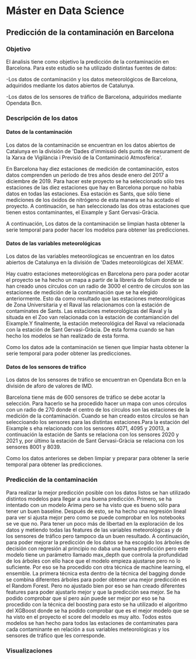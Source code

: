 
# Máster en Data Science

## Predicción de la contaminación en Barcelona

### Objetivo

El ánalisis tiene como objetivo la predicción de la contaminación en Barcelona. Para este estudio se ha utilizado distintas fuentes de datos:

-Los datos de contaminación  y los datos meteorológicos de Barcelona, adquiridos mediante los datos abiertos de Catalunya.

-Los datos de los sensores de tráfico de Barcelona, adquiridos mediante Opendata Bcn.

### Descripción de los datos 

#### Datos de la contaminación

Los datos de la contaminación se encuentran en los datos abiertos de Catalunya en la división de 'Dades d'immissió dels punts de mesurament de la Xarxa de Vigilància i Previsió de la Contaminació Atmosfèrica'.

En Barcelona hay diez estaciones de medición de contaminación, estos datos comprenden un período de tres años desde enero del 2017 a diciembre de 2019. Para hacer este proyecto se ha seleccionado sólo tres 
estaciones de las diez estaciones que hay en Barcelona porque no había datos en todas las estaciones. Esa estación es Sants, que sólo tiene mediciones de los óxidos de nitrógeno de esta manera se ha acotado el
 proyecto. A continuación, se han seleccionado las dos otras estaciones que tienen estos contaminantes, el Eixample y Sant Gervasi-Gràcia.

A continuación, Los datos de la contaminación se limpian hasta obtener la serie temporal para poder hacer los modelos para obtener las predicciones.

#### Datos de las variables meteorológicas

Los datos de las variables meteorólogicas se encuentran en los datos abiertos de Catalunya en la división de 'Dades meteorológicas del XEMA'.

Hay cuatro estaciones meteorológicas en Barcelona pero para poder acotar el proyecto se ha hecho un mapa a partir de la librería de folium donde se han creado unos círculos con un radio de 3000 el centro de 
círculos son las estaciones de medición de la contaminación que se ha elegido anteriormente. Esto da como resultado que las estaciones meteorológicas de Zona Universitaria y el Raval las relacionamos con la
 estación de contaminates de Sants. Las estaciones meteorológicas del Raval y la situada en el Zoo van relacionada con la estación de contamianción del Eixample.Y finalmente, la estación meteorológica del
 Raval va relacionada con la estación de Sant Gervasi-Gràcia. De esta forma cuando se han hecho los modelos se han realizado de esta forma. 

Como los datos ade la contaminación se tienen que limpiar hasta obtener la serie temporal para poder obtener las predicciones.

#### Datos de los sensores de tráfico

Los datos de los sensores de tráfico se encuentran en Opendata Bcn en la división de aforo de valores de IMD.

Barcelona tiene más de 600 sensores de tráfico se debe acotar la selección. Para hacerlo se ha procedido hacer  un mapa con unos córculos con un radio de 270 donde el centro de los círculos son las estaciones 
de la medición de la contaminación. Cuando se han creado estos círculos se han seleccioando los sensores para las distintas estaciones.Para la estación del Eixample s eha relacionado con los sensores 4071,
 4095 y 20013, a continuación la estación de Sants se relaciona con los sensores 2020 y 2021 y, por último la estación de Sant Gervasi-Gràcia se relaciona con los sensores 8001 y 8039.

Como los datos anteriores se deben limpiar y preparar para obtener la serie temporal para obtener las predicciones.

### Predicción de la contaminación
 
Para realizar la mejor predicción posible con los datos listos se han utilizado distintos modelos para llegar a una buena predicción.
Primero, se ha intentado con un modelo Arima pero se ha visto que es bueno sólo para tener un buen baseline. Después de esto, se ha hecho una regresión lineal para ver si ajusta mejor pero como se puede 
comprobar en los notebooks se ve que no. Para tener un poco más de libertad en la exploración de los datos y metiendo todas las features de las variables meteorológicas y de los sensores de tráfico pero 
tampoco da un buen resultado.
A continuación, para poder mejorar la predicción de los datos se ha escogido los árboles de decisión con regresión al principio no daba una buena predicción pero este modelo tiene un parámetro llamado
max_depth que controla la profundidad de los árboles con ello hace que el modelo empieza ajustarse pero no lo suficiente. Por eso se ha procedido con otra técnica de machine learning,
el ensemble. La primera técnica esta dentro de la técnica del bagging donde se combina diferentes árboles para poder obtener una mejor predicción es el Random Forest. Pero no ajustado bien por eso se han creado
diferentes features para poder ajustarlo mejor y que la predicción sea mejor. Se ha podido comprobar que sí pero aún puede ser mejor por eso se ha procedido con la técnica del boosting para esto se ha utilizado
el algoritmo del XGBoost donde se ha podido comprobar que es el mejor modelo que se ha visto en el proyecto el score del modelo es muy alto.
Todos estos modelos se han hecho para todos las estaciones de contaminates para cada contaminante en relación a sus variables meteorológicas y los sensores de tráfico que les corresponde.

### Visualizaciones

 



